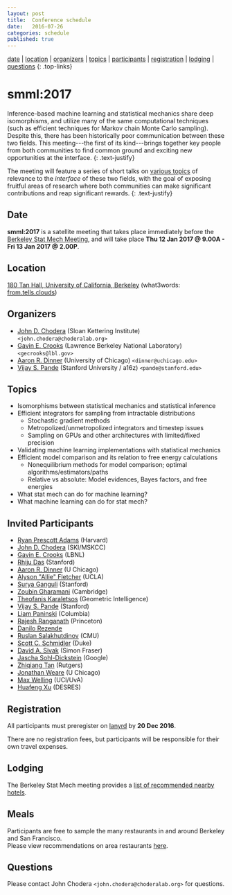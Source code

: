 ```yaml
---
layout: post
title:  Conference schedule
date:   2016-07-26
categories: schedule
published: true
---
```


[date](#date) | [location](#location) | [organizers](#organizers) | [topics](#topics) | [participants](#invited-participants) | [registration](#registration) | [lodging](#lodging) | [questions](#questions)
{: .top-links}

# smml:2017

Inference-based machine learning and statistical mechanics share deep isomorphisms, and utilize many of the same computational techniques (such as efficient techniques for Markov chain Monte Carlo sampling).
Despite this, there has been historically poor communication between these two fields.
This meeting---the first of its kind---brings together key people from both communities to find common ground and exciting new opportunities at the interface.
{: .text-justify}

The meeting will feature a series of short talks on [various topics](#topics) of relevance to the *interface* of these two fields, with the goal of exposing fruitful areas of research where both communities can make significant contributions and reap significant rewards.
{: .text-justify}

## Date
<a name="date"></a>

**smml:2017** is a satellite meeting that takes place immediately before the [Berkeley Stat Mech Meeting](http://gold.cchem.berkeley.edu/statmech/current-meeting.html), and will take place **Thu 12 Jan 2017 @ 9.00A - Fri 13 Jan 2017 @ 2.00P**.

## Location
<a name="location"></a>

[180 Tan Hall, University of California, Berkeley](https://goo.gl/maps/nBgw7u7isWs)  (what3words: [from.tells.clouds](http://w3w.co/from.tells.clouds))

## Organizers
<a name="organizers"></a>

* [John D. Chodera](http://choderalab.org) (Sloan Kettering Institute) `<john.chodera@choderalab.org>`
* [Gavin E. Crooks](http://threeplusone.com/gec/) (Lawrence Berkeley National Laboratory) `<gecrooks@lbl.gov>`
* [Aaron R. Dinner](http://dinner-group.uchicago.edu/) (University of Chicago) `<dinner@uchicago.edu>`
* [Vijay S. Pande](https://pande.stanford.edu/) (Stanford University / a16z) `<pande@stanford.edu>`

## Topics
<a name="topics"></a>

* Isomorphisms between statistical mechanics and statistical inference
* Efficient integrators for sampling from intractable distributions
  - Stochastic gradient methods
  - Metropolized/unmetropolized integrators and timestep issues
  - Sampling on GPUs and other architectures with limited/fixed precision
* Validating machine learning implementations with statistical mechanics
* Efficient model comparison and its relation to free energy calculations
  - Nonequilibrium methods for model comparison; optimal algorithms/estimators/paths
  - Relative vs absolute: Model evidences, Bayes factors, and free energies
* What stat mech can do for machine learning?
* What machine learning can do for stat mech?

## Invited Participants
<a name="invited-participants"></a>

* [Ryan Prescott Adams](http://people.seas.harvard.edu/~rpa/) (Harvard)
* [John D. Chodera](http://choderalab.org) (SKI/MSKCC)
* [Gavin E. Crooks](http://threeplusone.com) (LBNL)
* [Rhiju Das](https://daslab.stanford.edu/) (Stanford)
* [Aaron R. Dinner](http://dinner-group.uchicago.edu/) (U Chicago)
* [Alyson "Allie" Fletcher](http://www.stat.ucla.edu/~akfletcher/) (UCLA)
* [Surya Ganguli](https://ganguli-gang.stanford.edu/) (Stanford)
* [Zoubin Gharamani](http://mlg.eng.cam.ac.uk/zoubin/) (Cambridge)
* [Theofanis Karaletsos](https://twitter.com/Tkaraletsos) (Geometric Intelligence)
* [Vijay S. Pande](https://pande.stanford.edu/) (Stanford)
* [Liam Paninski](http://www.stat.columbia.edu/~liam/) (Columbia)
* [Rajesh Ranganath](https://www.cs.princeton.edu/~rajeshr/) (Princeton)
* [Danilo Rezende](https://twitter.com/deepspiker)
* [Ruslan Salakhutdinov](http://www.cs.toronto.edu/~rsalakhu/) (CMU)
* [Scott C. Schmidler](http://www2.stat.duke.edu/~scs/) (Duke)
* [David A. Sivak](http://www.sfu.ca/physics/sivakgroup.html) (Simon Fraser)
* [Jascha Sohl-Dickstein](http://www.sohldickstein.com/) (Google)
* [Zhiqiang Tan](http://www.stat.rutgers.edu/home/ztan/) (Rutgers)
* [Jonathan Weare](https://galton.uchicago.edu/faculty/weare.shtml) (U Chicago)
* [Max Welling](https://www.ics.uci.edu/~welling/) (UCI/UvA)
* [Huafeng Xu](https://www.deshawresearch.com/people_c-b_xu.html) (DESRES)

## Registration
<a name="registration"></a>

All participants must preregister on [lanyrd](http://lanyrd.com/2017/smml/) by **20 Dec 2016**.

There are no registration fees, but participants will be responsible for their own travel expenses.

## Lodging
<a name="lodging"></a>

The Berkeley Stat Mech meeting provides a [list of recommended nearby hotels](http://gold.cchem.berkeley.edu/statmech/hotel-accommodations.html).

## Meals
<a name="meals"></a>

Participants are free to sample the many restaurants in and around Berkeley and San Francisco.  
Please view recommendations on area restaurants [here](http://gold.cchem.berkeley.edu/statmech/recommended-restaurants.html).

## Questions
<a name="questions"></a>

Please contact John Chodera `<john.chodera@choderalab.org>` for questions.
